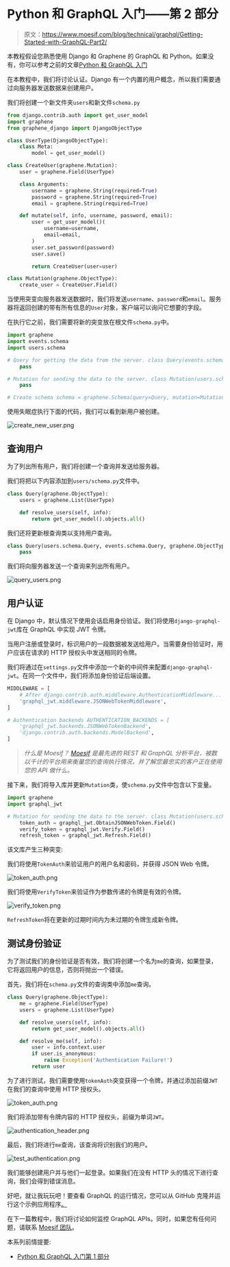 # Python 和 GraphQL 入门——第 2 部分

> 原文：<https://www.moesif.com/blog/technical/graphql/Getting-Started-with-GraphQL-Part2/>

本教程假设您熟悉使用 Django 和 Graphene 的 GraphQL 和 Python。如果没有，你可以参考之前的文章[Python 和 GraphQL 入门](/blog/technical/graphql/Getting-Started-with-Python-GraphQL-Part1/)

在本教程中，我们将讨论认证。Django 有一个内置的用户概念，所以我们需要通过向服务器发送数据来创建用户。

我们将创建一个新文件夹`users`和新文件`schema.py`

```py
from django.contrib.auth import get_user_model
import graphene
from graphene_django import DjangoObjectType

class UserType(DjangoObjectType):
    class Meta:
        model = get_user_model()

class CreateUser(graphene.Mutation):
    user = graphene.Field(UserType)

    class Arguments:
        username = graphene.String(required=True)
        password = graphene.String(required=True)
        email = graphene.String(required=True)

    def mutate(self, info, username, password, email):
        user = get_user_model()(
            username=username,
            email=email,
        )
        user.set_password(password)
        user.save()

        return CreateUser(user=user)

class Mutation(graphene.ObjectType):
    create_user = CreateUser.Field() 
```

当使用突变向服务器发送数据时，我们将发送`username`、`password`和`email`。服务器将返回创建的带有所有信息的`User`对象，客户端可以询问它想要的字段。

在执行它之前，我们需要将新的突变放在根文件`schema.py`中。

```py
import graphene
import events.schema
import users.schema

# Query for getting the data from the server. class Query(events.schema.Query, graphene.ObjectType):
    pass

# Mutation for sending the data to the server. class Mutation(users.schema.Mutation, events.schema.Mutation, graphene.ObjectType):
    pass

# Create schema schema = graphene.Schema(query=Query, mutation=Mutation) 
```

使用失眠症执行下面的代码，我们可以看到新用户被创建。

![create_new_user.png](img/ebe1b45dd110f6d290e02706ce3dd12c.png)

## 查询用户

为了列出所有用户，我们将创建一个查询并发送给服务器。

我们将把以下内容添加到`users/schema.py`文件中。

```py
class Query(graphene.ObjectType):
    users = graphene.List(UserType)

    def resolve_users(self, info):
        return get_user_model().objects.all() 
```

我们还将更新根查询类以支持用户查询。

```py
class Query(users.schema.Query, events.schema.Query, graphene.ObjectType):
    pass 
```

我们将向服务器发送一个查询来列出所有用户。

![query_users.png](img/8355d7db8a9dca5962f0919a4309898f.png)

## 用户认证

在 Django 中，默认情况下使用会话启用身份验证。我们将使用`django-graphql-jwt`库在 GraphQL 中实现 JWT 令牌。

当用户注册或登录时，标识用户的一段数据被发送给用户。当需要身份验证时，用户应该在请求的 HTTP 授权头中发送相同的令牌。

我们将通过在`settings.py`文件中添加一个新的中间件来配置`django-graphql-jwt`。在同一个文件中，我们将添加身份验证后端设置。

```py
MIDDLEWARE = [
    # After django.contrib.auth.middleware.AuthenticationMiddleware...
    'graphql_jwt.middleware.JSONWebTokenMiddleware',
]

# Authentication backends AUTHENTICATION_BACKENDS = [
    'graphql_jwt.backends.JSONWebTokenBackend',
    'django.contrib.auth.backends.ModelBackend',
] 
```

> *什么是 Moesif？ [Moesif](https://www.moesif.com/features/graphql-analytics) 是最先进的 REST 和 GraphQL 分析平台，被数以千计的平台用来衡量您的查询执行情况，并了解您最忠实的客户正在使用您的 API 做什么。*

接下来，我们将导入库并更新`Mutation`类，使`schema.py`文件中包含以下变量。

```py
import graphene
import graphql_jwt

# Mutation for sending the data to the server. class Mutation(users.schema.Mutation, events.schema.Mutation, graphene.ObjectType):
    token_auth = graphql_jwt.ObtainJSONWebToken.Field()
    verify_token = graphql_jwt.Verify.Field()
    refresh_token = graphql_jwt.Refresh.Field() 
```

该文库产生三种突变:

我们将使用`TokenAuth`来验证用户的用户名和密码，并获得 JSON Web 令牌。

![token_auth.png](img/6c930b185f0ae67c3138ae25b0285569.png)

我们将使用`VerifyToken`来验证作为参数传递的令牌是有效的令牌。

![verify_token.png](img/5fcd0cd443e9091daad18c0c5987533f.png)

`RefreshToken`将在更新的过期时间内为未过期的令牌生成新令牌。

## 测试身份验证

为了测试我们的身份验证是否有效，我们将创建一个名为`me`的查询，如果登录，它将返回用户的信息，否则将抛出一个错误。

首先，我们将在`schema.py`文件的查询类中添加`me`查询。

```py
class Query(graphene.ObjectType):
    me = graphene.Field(UserType)
    users = graphene.List(UserType)

    def resolve_users(self, info):
        return get_user_model().objects.all()

    def resolve_me(self, info):
        user = info.context.user
        if user.is_anonymous:
            raise Exception('Authentication Failure!')
        return user 
```

为了进行测试，我们需要使用`tokenAuth`突变获得一个令牌，并通过添加前缀`JWT`在我们的查询中使用 HTTP 授权头。

![token_auth.png](img/6c930b185f0ae67c3138ae25b0285569.png)

我们将添加带有令牌内容的 HTTP 授权头，前缀为单词`JWT`。

![authentication_header.png](img/b5c533fa884db34aeb5cf24d6582a184.png)

最后，我们将进行`me`查询，该查询将识别我们的用户。

![test_authentication.png](img/53a7d00d8c7f3a7703582da117bf57dd.png)

我们能够创建用户并与他们一起登录。如果我们在没有 HTTP 头的情况下进行查询，我们会得到错误消息。

好吧，就让我玩玩吧！要查看 GraphQL 的运行情况，您可以从 GitHub 克隆并运行这个示例应用程序[。](https://github.com/Moesif/moesif-graphene-django-example)

在下一篇教程中，我们将讨论如何监控 GraphQL APIs。同时，如果您有任何问题，请联系 [Moesif 团队](mailto:team@moesif.com)。

本系列前情提要:

*   [Python 和 GraphQL 入门第 1 部分](/blog/technical/graphql/Getting-Started-with-Python-GraphQL-Part1/)